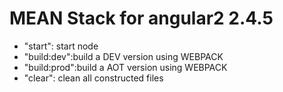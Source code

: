 # MEAN Stack for angular2 2.4.5

* "start": start node
* "build:dev":build a DEV version using WEBPACK
* "build:prod":build a AOT version using WEBPACK
* "clear": clean all constructed files

